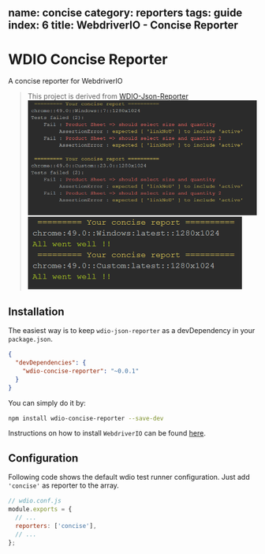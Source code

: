 name: concise
category: reporters
tags: guide
index: 6
title: WebdriverIO - Concise Reporter
---


WDIO Concise Reporter
=====================

A concise reporter for WebdriverIO

> This project is derived from [WDIO-Json-Reporter](https://github.com/fijijavis/wdio-json-reporter)
![WDIO Concise Reporter error](https://github.com/FloValence/wdio-concise-reporter/blob/master/example_error.png?raw=true)
![WDIO Concise Reporter success](https://github.com/FloValence/wdio-concise-reporter/blob/master/example_success.png?raw=true)

## Installation

The easiest way is to keep `wdio-json-reporter` as a devDependency in your `package.json`.

```json
{
  "devDependencies": {
    "wdio-concise-reporter": "~0.0.1"
  }
}
```

You can simply do it by:

```bash
npm install wdio-concise-reporter --save-dev
```

Instructions on how to install `WebdriverIO` can be found [here](http://webdriver.io/guide/getstarted/install.html).

## Configuration

Following code shows the default wdio test runner configuration. Just add `'concise'` as reporter
to the array.

```js
// wdio.conf.js
module.exports = {
  // ...
  reporters: ['concise'],
  // ...
};
```
